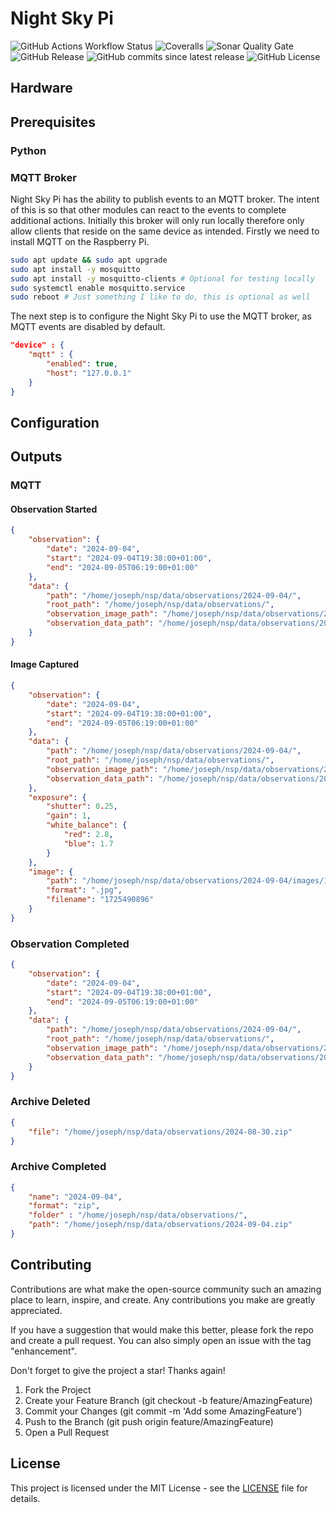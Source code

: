 # Night Sky Pi

![GitHub Actions Workflow Status](https://img.shields.io/github/actions/workflow/status/joe-mccarthy/night-sky-pi/build-test.yml?cacheSeconds=1)
![Coveralls](https://img.shields.io/coverallsCoverage/github/joe-mccarthy/night-sky-pi?cacheSeconds=1)
![Sonar Quality Gate](https://img.shields.io/sonar/quality_gate/joe-mccarthy_night-sky-pi?server=https%3A%2F%2Fsonarcloud.io&cacheSeconds=1)
![GitHub Release](https://img.shields.io/github/v/release/joe-mccarthy/night-sky-pi?sort=semver&cacheSeconds=1)
![GitHub commits since latest release](https://img.shields.io/github/commits-since/joe-mccarthy/night-sky-pi/latest?cacheSeconds=1)
![GitHub License](https://img.shields.io/github/license/joe-mccarthy/night-sky-pi?cacheSeconds=1)

## Hardware

## Prerequisites

### Python

### MQTT Broker

Night Sky Pi has the ability to publish events to an MQTT broker. The intent of this is so that other modules can react to the events to complete additional actions. Initially this broker will only run locally therefore only allow clients that reside on the same device as intended. Firstly we need to install MQTT on the Raspberry Pi.

```bash
sudo apt update && sudo apt upgrade
sudo apt install -y mosquitto
sudo apt install -y mosquitto-clients # Optional for testing locally
sudo systemctl enable mosquitto.service
sudo reboot # Just something I like to do, this is optional as well
```

The next step is to configure the Night Sky Pi to use the MQTT broker, as MQTT events are disabled by default.

```json
"device" : {
    "mqtt" : {
        "enabled": true,
        "host": "127.0.0.1"
    }
}
```

## Configuration

## Outputs

### MQTT

#### Observation Started

```json
{
    "observation": {
        "date": "2024-09-04",
        "start": "2024-09-04T19:38:00+01:00",
        "end": "2024-09-05T06:19:00+01:00"
    },
    "data": {
        "path": "/home/joseph/nsp/data/observations/2024-09-04/",
        "root_path": "/home/joseph/nsp/data/observations/",
        "observation_image_path": "/home/joseph/nsp/data/observations/2024-09-04/images/",
        "observation_data_path": "/home/joseph/nsp/data/observations/2024-09-04/data/"
    }
}
```

#### Image Captured

```json
{
    "observation": {
        "date": "2024-09-04",
        "start": "2024-09-04T19:38:00+01:00",
        "end": "2024-09-05T06:19:00+01:00"
    },
    "data": {
        "path": "/home/joseph/nsp/data/observations/2024-09-04/",
        "root_path": "/home/joseph/nsp/data/observations/",
        "observation_image_path": "/home/joseph/nsp/data/observations/2024-09-04/images/",
        "observation_data_path": "/home/joseph/nsp/data/observations/2024-09-04/data/"
    },
    "exposure": {
        "shutter": 0.25,
        "gain": 1,
        "white_balance": {
            "red": 2.8,
            "blue": 1.7
        }
    },
    "image": {
        "path": "/home/joseph/nsp/data/observations/2024-09-04/images/1725490896.jpg",
        "format": ".jpg",
        "filename": "1725490896"
    }
}
```

### Observation Completed

```json
{
    "observation": {
        "date": "2024-09-04",
        "start": "2024-09-04T19:38:00+01:00",
        "end": "2024-09-05T06:19:00+01:00"
    },
    "data": {
        "path": "/home/joseph/nsp/data/observations/2024-09-04/",
        "root_path": "/home/joseph/nsp/data/observations/",
        "observation_image_path": "/home/joseph/nsp/data/observations/2024-09-04/images/",
        "observation_data_path": "/home/joseph/nsp/data/observations/2024-09-04/data/"
    }
}
```

### Archive Deleted

```json
{
    "file": "/home/joseph/nsp/data/observations/2024-08-30.zip"
}
```

### Archive Completed

```json
{
    "name": "2024-09-04",
    "format": "zip",
    "folder" : "/home/joseph/nsp/data/observations/",
    "path": "/home/joseph/nsp/data/observations/2024-09-04.zip"
}
```

## Contributing

Contributions are what make the open-source community such an amazing place to learn, inspire, and create. Any contributions you make are greatly appreciated.

If you have a suggestion that would make this better, please fork the repo and create a pull request. You can also simply open an issue with the tag "enhancement".

Don't forget to give the project a star! Thanks again!

1. Fork the Project
1. Create your Feature Branch (git checkout -b feature/AmazingFeature)
1. Commit your Changes (git commit -m 'Add some AmazingFeature')
1. Push to the Branch (git push origin feature/AmazingFeature)
1. Open a Pull Request

## License

This project is licensed under the MIT License - see the [LICENSE](LICENSE) file for details.
